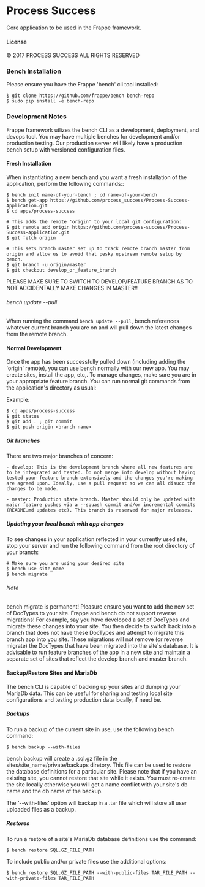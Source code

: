 # Process Success

Core application to be used in the Frappe framework.


#### License

© 2017 PROCESS SUCCESS ALL RIGHTS RESERVED

### Bench Installation
Please ensure you have the Frappe 'bench' cli tool installed:

```
$ git clone https://github.com/frappe/bench bench-repo
$ sudo pip install -e bench-repo
```

### Development Notes

Frappe framework utlizes the bench CLI as a development, deployment, and devops tool. You may have multiple benches for development and/or production testing. Our production server will likely have a production bench setup with versioned configuration files.

#### Fresh Installation
When instantiating a new bench and you want a fresh installation of the application, perform the following commands::

```
$ bench init name-of-your-bench ; cd name-of-your-bench
$ bench get-app https://github.com/process_success/Process-Success-Application.git
$ cd apps/process-success

# This adds the remote 'origin' to your local git configuration:
$ git remote add origin https://github.com/process-success/Process-Success-Application.git
$ git fetch origin

# This sets branch master set up to track remote branch master from origin and allow us to avoid that pesky upstream remote setup by bench.
$ git branch -u origin/master
$ git checkout develop_or_feature_branch
```
PLEASE MAKE SURE TO SWITCH TO DEVELOP/FEATURE BRANCH AS TO NOT ACCIDENTALLY MAKE CHANGES IN MASTER!!

###### bench update --pull
When running the command `bench update --pull`, bench references whatever current branch you are on and will pull down the latest changes from the remote branch. 

#### Normal Development
Once the app has been successfully pulled down (including adding the 'origin' remote), you can use bench normally with our new app. You may create sites, install the app, etc,. To manage changes, make sure you are in your appropriate feature branch. You can run normal git commands from the application's directory as usual:

Example:
```
$ cd apps/process-success
$ git status
$ git add . ; git commit
$ git push origin <branch name>
```

##### Git branches
There are two major branches of concern:

    - develop: This is the development branch where all new features are to be integrated and tested. Do not merge into develop without having tested your feature branch extensively and the changes you're making are agreed upon. Ideally, use a pull request so we can all disucc the changes to be made.

    - master: Production state branch. Master should only be updated with major feature pushes via a --squash commit and/or incremental commits (README.md updates etc). This branch is reserved for major releases.

##### Updating your local bench with app changes
To see changes in your application reflected in your currently used site, stop your server and run the following command from the root directory of your branch:

```
# Make sure you are using your desired site
$ bench use site_name
$ bench migrate
```

###### Note
bench migrate is permanent! Pleasure ensure you want to add the new set of DocTypes to your site. Frappe and bench do not support reverse migrations! For example, say you have developed a set of DocTypes and migrate these changes into your site. You then decide to switch back into a branch that does not have these DocTypes and attempt to migrate this branch app into you site. These migrations will not remove (or reverse migrate) the DocTypes that have been migrated into the site's database. It is advisable to run feature branches of the app in a new site and maintain a separate set of sites that reflect the develop branch and master branch.

#### Backup/Restore Sites and MariaDb

The bench CLI is capable of backing up your sites and dumping your MariaDb data. This can be useful for sharing and testing local site configurations and testing production data locally, if need be.

##### Backups

To run a backup of the current site in use, use the following bench command:

```
$ bench backup --with-files
```

bench backup will create a .sql.gz file in the sites/site_name/private/backups diretory. This file can be used to restore the database definitions for a particular site. Please note that if you have an existing site, you cannot restore that site while it exists. You must re-create the site locally otherwise you will get a name conflict with your site's db name and the db name of the backup.

The '--with-files' option will backup in a .tar file which will store all user uploaded files as a backup.

##### Restores

To run a restore of a site's MariaDb database definitions use the command:

```
$ bench restore SQL.GZ_FILE_PATH
```

To include public and/or private files use the additional options:

```
$ bench restore SQL.GZ_FILE_PATH --with-public-files TAR_FILE_PATH --with-private-files TAR_FILE_PATH
```

